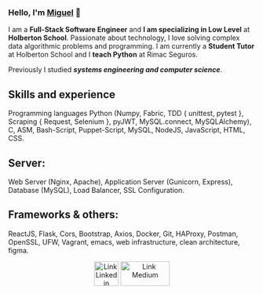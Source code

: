 ### Hello, I'm **[Miguel](https://www.linkedin.com/in/miguel-enrique-grillo-orellana)** 👋

I am a **Full-Stack Software Engineer** and **I am specializing in Low Level** at **Holberton School**. Passionate about technology, I love solving complex data algorithmic problems and programming. I am currently a **Student Tutor** at Holberton School and I **teach Python** at Rimac Seguros.

Previously I studied ***systems engineering and computer science***.

## Skills and experience
Programming languages
Python (Numpy, Fabric, TDD { unittest, pytest }, Scraping { Request, Selenium }, pyJWT, MySQL.connect, MySQLAlchemy), C, ASM, Bash-Script, Puppet-Script, MySQL, NodeJS, JavaScript, HTML, CSS.

## Server:
Web Server (Nginx, Apache), Application Server (Gunicorn, Express), Database (MySQL), Load Balancer, SSL Configuration. 

## Frameworks & others:
ReactJS, Flask, Cors, Bootstrap, Axios, Docker, Git, HAProxy, Postman, OpenSSL, UFW, Vagrant, emacs, web infrastructure, clean architecture, figma.

<div align="center">
<a href="https://www.linkedin.com/in/miguel-enrique-grillo-orellana/"><img src="https://cdn-icons-png.flaticon.com/512/174/174857.png" alt="Link Linkedin" width="50px" height= "50px"></a>
<a href="https://medium.com/@Miguel_Grillo"><img src="https://miro.medium.com/max/1200/0*jTIO9a1_5T3mv-pR.png" alt="Link Medium" width="100px" height= "50px"></a>
</div>
